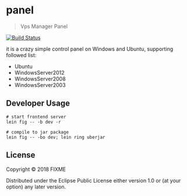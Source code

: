 # panel

> Vps Manager Panel

[![Build Status](https://travis-ci.com/Jamlee/panel.svg?branch=master)](https://travis-ci.com/Jamlee/panel)

it is a crazy simple control panel on Windows and Ubuntu, supporting followed list:

- Ubuntu 
- WindowsServer2012
- WindowsServer2008 
- WindowsServer2003

## Developer Usage

```
# start frontend server
lein fig -- -b dev -r 

# compile to jar package
lein fig -- -bo dev; lein ring uberjar

```

## License

Copyright © 2018 FIXME

Distributed under the Eclipse Public License either version 1.0 or (at
your option) any later version.
